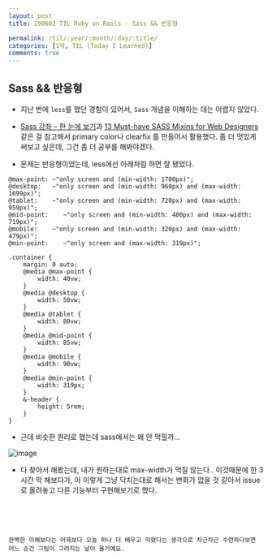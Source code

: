 ```yaml
---
layout: post
title: 190602 TIL Ruby on Rails - Sass && 반응형

permalink: /til/:year/:month/:day/:title/
categories: [1막, TIL (Today I Learned)]
comments: true
---
```


## **Sass && 반응형**

- 지난 번에 `less`를 했던 경험이 있어서, `Sass` 개념을 이해하는 데는 어렵지 않았다. 
- [Sass 강좌 – 한 눈에 보기](https://velopert.com/1712)과 [13 Must-have SASS Mixins for Web Designers](https://w3bits.com/sass-mixins/) 같은 걸 참고해서 primary color나 clearfix 를 만들어서 활용했다. 좀 더 멋있게 써보고 싶은데, 그건 좀 더 공부를 해봐야겠다. 

- 문제는 반응형이었는데, less에선 아래처럼 하면 잘 됐었다.  

```less
@max-point: ~"only screen and (min-width: 1700px)";
@desktop:   ~"only screen and (min-width: 960px) and (max-width: 1699px)";
@tablet:    ~"only screen and (min-width: 720px) and (max-width: 959px)";
@mid-point:    ~"only screen and (min-width: 480px) and (max-width: 719px)";
@mobile:    ~"only screen and (min-width: 320px) and (max-width: 479px)";
@min-point:    ~"only screen and (max-width: 319px)";

.container {
    margin: 0 auto;
    @media @max-point {
        width: 40vw;
    }
    @media @desktop {
        width: 50vw;
    }
    @media @tablet {
        width: 80vw;
    }
    @media @mid-point {
        width: 85vw;
    }
    @media @mobile {
        width: 90vw;
    }
    @media @min-point {
        width: 319px;
    }
    &-header {
        height: 5rem;
    }
}
```

- 근데 비슷한 원리로 했는데 sass에서는 왜 안 먹힐까...

![image](https://user-images.githubusercontent.com/40848630/58851368-70c6b880-86cd-11e9-86fb-955e479ff716.png)


- 다 찾아서 해봤는데, 내가 원하는대로 max-width가 먹질 않는다.. 이것때문에 한 3시간 막 해보다가, 아 이렇게 그냥 닥치는대로 해서는 변화가 없을 것 같아서 issue로 올려놓고 다른 기능부터 구현해보기로 했다. 


<br/>
<br/>
<br/>


```
완벽한 이해보다는 어제보다 오늘 하나 더 배우고 익혔다는 생각으로 차근차근 수련하다보면 어느 순간 그림이 그려지는 날이 올거예요.
```
